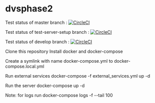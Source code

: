 # dvsphase2

Test status of master branch :
[![CircleCI](https://circleci.com/gh/naxadeve/dvsphase2/tree/master.svg?style=svg)](https://circleci.com/gh/naxadeve/dvsphase2/tree/master)

Test status of test-server-setup branch :
[![CircleCI](https://circleci.com/gh/naxadeve/dvsphase2/tree/test-server-setup.svg?style=svg)](https://circleci.com/gh/naxadeve/dvsphase2/tree/test-server-setup)

Test status of develop branch :
[![CircleCI](https://circleci.com/gh/naxadeve/dvsphase2/tree/develop.svg?style=svg)](https://circleci.com/gh/naxadeve/dvsphase2/tree/develop)

Clone this repository
Install docker and docker-compose

Create a symlink with name docker-compose.yml to docker-compose.local.yml

Run external services docker-compose -f external_services.yml up -d

Run the server docker-compose up -d


Note: for logs run docker-compose logs -f --tail 100
